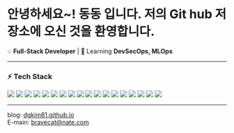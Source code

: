 
# 안녕하세요~! 동동 입니다. 저의 Git hub 저장소에 오신 것을 환영합니다.

💡 **Full-Stack Developer** | 🌱 Learning **DevSecOps, MLOps**

---

### ⚡ **Tech Stack**
<p align="left">
  <img src="https://img.shields.io/badge/Java-ED8B00?style=flat-square&logo=java&logoColor=white">
  <img src="https://img.shields.io/badge/C%23-239120?style=flat-square&logo=c-sharp&logoColor=white">
  <img src="https://img.shields.io/badge/JavaScript-F7DF1E?style=flat-square&logo=javascript&logoColor=black">
  <img src="https://img.shields.io/badge/TypeScript-3178C6?style=flat-square&logo=typescript&logoColor=white">
  <img src="https://img.shields.io/badge/SQL-CC2927?style=flat-square&logo=microsoft-sql-server&logoColor=white">
  <img src="https://img.shields.io/badge/React-61DAFB?style=flat-square&logo=react&logoColor=black">
  <img src="https://img.shields.io/badge/Node.js-339933?style=flat-square&logo=node.js&logoColor=white">
  <img src="https://img.shields.io/badge/Vue.js-4FC08D?style=flat-square&logo=vue-dot-js&logoColor=white">
  <img src="https://img.shields.io/badge/.NET%20Framework-512BD4?style=flat-square&logo=dotnet&logoColor=white">
  <img src="https://img.shields.io/badge/.NET%20Core-512BD4?style=flat-square&logo=dotnet&logoColor=white">
  <img src="https://img.shields.io/badge/Spring-6DB33F?style=flat-square&logo=spring&logoColor=white">
  <img src="https://img.shields.io/badge/Spring%20Boot-6DB33F?style=flat-square&logo=spring-boot&logoColor=white">
  <img src="https://img.shields.io/badge/MS%20SQL-CC2927?style=flat-square&logo=microsoft-sql-server&logoColor=white">
  <img src="https://img.shields.io/badge/MySQL-4479A1?style=flat-square&logo=mysql&logoColor=white">
  <img src="https://img.shields.io/badge/Oracle-F80000?style=flat-square&logo=oracle&logoColor=white">
  <img src="https://img.shields.io/badge/Redis-DC382D?style=flat-square&logo=redis&logoColor=white">
  <img src="https://img.shields.io/badge/Docker-2496ED?style=flat-square&logo=docker&logoColor=white">
  <img src="https://img.shields.io/badge/Kubernetes-326CE5?style=flat-square&logo=kubernetes&logoColor=white">
</p>

---

blog: [dgkim81.github.io](https://dgkim81.github.io)  
E-main: [bravecat@nate.com](mailto:bravecat@nate.com)



